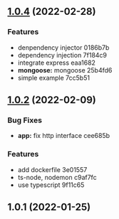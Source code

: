 ## [1.0.4](/compare/v1.0.2...v1.0.4) (2022-02-28)

### Features

- denpendency injector 0186b7b
- dependency injection 7f184c9
- integrate express eaa1682
- **mongoose:** mongoose 25b4fd6
- simple example 7cc5b51

## [1.0.2](/compare/v1.0.1...v1.0.2) (2022-02-09)

### Bug Fixes

- **app:** fix http interface cee685b

### Features

- add dockerfile 3e01557
- ts-node, nodemon c9af7fc
- use typescript 9f11c65

## 1.0.1 (2022-01-25)
